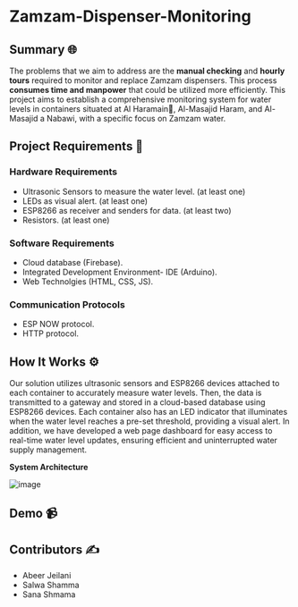 # Zamzam-Dispenser-Monitoring

## Summary 🌐
The problems that we aim to address are the **manual checking** and **hourly tours** required to monitor and replace Zamzam dispensers. This process **consumes time and manpower** that could be utilized more efficiently. This project aims to establish a comprehensive monitoring system for water levels in containers situated at Al Haramain🌙, Al-Masajid Haram, and Al-Masajid a Nabawi, with a specific focus on Zamzam water. 

## Project Requirements  📂

### Hardware Requirements
- Ultrasonic Sensors to measure the water level. (at least one)
- LEDs as visual alert. (at least one)
- ESP8266 as receiver and senders for data. (at least two)
- Resistors. (at least one)

### Software Requirements
- Cloud database (Firebase).
- Integrated Development Environment- IDE (Arduino).
- Web Technolgies (HTML, CSS, JS).

### Communication Protocols
-  ESP NOW protocol.
-  HTTP protocol.

## How It Works ⚙️

Our solution utilizes ultrasonic sensors and ESP8266 devices attached to each container to accurately measure water levels. Then, the data is transmitted to a gateway and stored in a cloud-based database using ESP8266 devices. Each container also has an LED indicator that illuminates when the water level reaches a pre-set threshold, providing a visual alert. In addition, we have developed a web page dashboard for easy access to real-time water level updates, ensuring efficient and uninterrupted water supply management.

**System Architecture**

![image](https://github.com/SalwaSh/CS487-Zamzam-Dispenser-Monitoring/assets/97047182/2e6d437f-53b4-47b3-b70d-77a6f53fa8ef)


## Demo 📹


## Contributors ✍️

- Abeer Jeilani
- Salwa Shamma
- Sana Shmama
